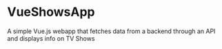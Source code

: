 # VueShowsApp
A simple Vue.js webapp that fetches data from a backend through an API and displays info on TV Shows
